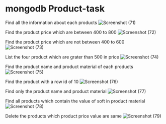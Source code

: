 # mongodb Product-task

Find all the information about each products
![Screenshot (71)](https://user-images.githubusercontent.com/91141164/146877110-b2a10e0b-91b5-4e02-85cd-cad5daa440c7.png)

Find the product price which are between 400 to 800
![Screenshot (72)](https://user-images.githubusercontent.com/91141164/146877299-c29b1bc2-326a-414b-bd4a-b65856c1f93b.png)

Find the product price which are not between 400 to 600
![Screenshot (73)](https://user-images.githubusercontent.com/91141164/146877491-8df6a87f-1f8d-4b17-9e50-527188aea950.png)

List the four product which are grater than 500 in price 
![Screenshot (74)](https://user-images.githubusercontent.com/91141164/146877616-8647c151-f33e-46d5-beb7-f40a15ce1966.png)

Find the product name and product material of each products
![Screenshot (75)](https://user-images.githubusercontent.com/91141164/146877745-787ca9ff-7b49-4bad-966e-b8264f6016e6.png)

Find the product with a row id of 10
![Screenshot (76)](https://user-images.githubusercontent.com/91141164/146877922-c7bcec48-3f25-4c8d-a76f-f3826131d1ed.png)

Find only the product name and product material
![Screenshot (77)](https://user-images.githubusercontent.com/91141164/146878066-0a0b4674-bc53-45f2-8d05-29ce17d9f2a8.png)

Find all products which contain the value of soft in product material 
![Screenshot (78)](https://user-images.githubusercontent.com/91141164/146878180-bf6b8813-ae7e-40bb-981e-3fdbef63fcb9.png)

Delete the products which product price value are same
![Screenshot (79)](https://user-images.githubusercontent.com/91141164/146878346-ed00c066-a2cf-483a-b624-bf1edacb0609.png)
